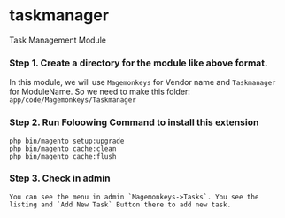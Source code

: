 # taskmanager
Task Management Module


### Step 1. Create a directory for the module like above format.

In this module, we will use `Magemonkeys` for Vendor name and `Taskmanager` for ModuleName. So we need to make this folder:
`app/code/Magemonkeys/Taskmanager`

### Step 2. Run Foloowing Command to install this extension

~~~~~~~~~
php bin/magento setup:upgrade
php bin/magento cache:clean
php bin/magento cache:flush
~~~~~~~~~

### Step 3. Check in admin

~~~~~~~~~
You can see the menu in admin `Magemonkeys->Tasks`. You see the listing and `Add New Task` Button there to add new task.
~~~~~~~~~
